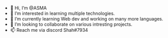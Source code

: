 - 👋 Hi, I’m @ASMA
- 👀 I’m interested in learning multiple technologies.
- 🌱 I’m currently learning Web dev and working on many more languages.
- 💞️ I’m looking to collaborate on various intresting projects.
- 📫 Reach me via discord Shah#7934 


